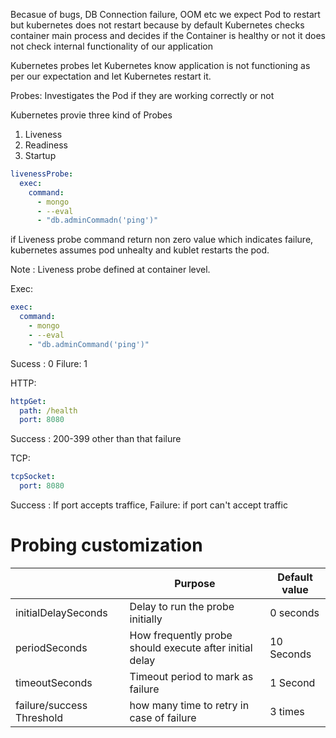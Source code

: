 
Becasue of bugs, DB Connection failure, OOM etc we expect Pod to restart but kubernetes does not restart because by default Kubernetes checks container main process and decides if the Container is healthy or not it does not check internal functionality of our application 

Kubernetes probes let Kubernetes know application is not functioning as per our expectation and let Kubernetes restart it.

Probes: Investigates the Pod if they are working correctly or not

Kubernetes provie three kind of Probes
1. Liveness
2. Readiness
3. Startup

```yaml
livenessProbe:
  exec:
    command:
      - mongo
      - --eval
      - "db.adminCommadn('ping')"
```

if Liveness probe command return non zero value which indicates failure, kubernetes assumes pod unhealty and kublet restarts the pod.

Note : Liveness probe defined at container level.

Exec:
```yaml
exec:
  command:
    - mongo
    - --eval
    - "db.adminCommand('ping')"
```

Sucess : 0 Filure: 1

HTTP:
```yaml
httpGet:
  path: /health
  port: 8080
```

Success : 200-399 other than that failure


TCP:
```yaml
tcpSocket:
  port: 8080
```
Success : If port accepts traffice, Failure: if port can't accept traffic

# Probing customization

|                           | Purpose           | Default value |
|---------------------------|-------------------|---------------|
| initialDelaySeconds       | Delay to run the probe initially | 0 seconds |
| periodSeconds             | How frequently probe should execute after initial delay | 10 Seconds |
| timeoutSeconds            | Timeout period to mark as failure | 1 Second |
| failure/success Threshold | how many time to retry in case of failure | 3 times |
